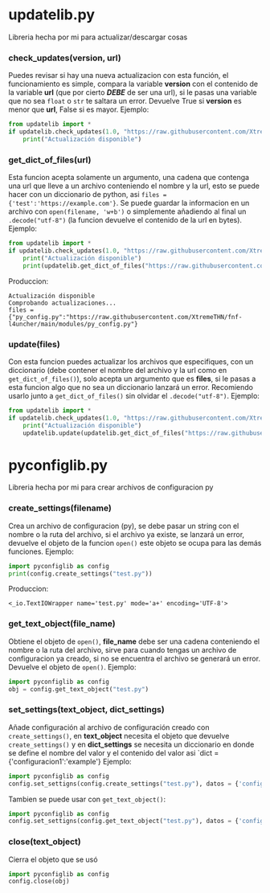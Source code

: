 # updatelib.py
Libreria hecha por mi para actualizar/descargar cosas
### check_updates(version, url)
Puedes revisar si hay una nueva actualizacion con esta función, el funcionamiento es simple, compara la variable **version** con el contenido de la variable **url** (que por cierto ***DEBE*** de ser una url), si le pasas una variable que no sea `float` o `str` te saltara un error. Devuelve True si **version** es menor que **url**, False si es mayor.
Ejemplo:
```python
from updatelib import *
if updatelib.check_updates(1.0, "https://raw.githubusercontent.com/XtremeTHN/fnf-l4uncher/main/updates/version"):
	print("Actualización disponible")
```

### get_dict_of_files(url)
Esta funcion acepta solamente un argumento, una cadena que contenga una url que lleve a un archivo conteniendo el nombre y la url, esto se puede hacer con un diccionario de python, asi `files = {'test':'https://example.com'}`. Se puede guardar la informacion en un archivo con `open(filename, 'w+b')` o simplemente añadiendo al final un `.decode("utf-8")` (la funcion devuelve el contenido de la url en bytes). Ejemplo:
```python
from updatelib import *
if updatelib.check_updates(1.0, "https://raw.githubusercontent.com/XtremeTHN/fnf-l4uncher/main/updates/version"):
	print("Actualización disponible")
	print(updatelib.get_dict_of_files("https://raw.githubusercontent.com/XtremeTHN/fnf-l4uncher/main/updates/version.py").decode("utf-8"))
```
Produccion:
```
Actualización disponible
Comprobando actualizaciones...
files = {"py_config.py":"https://raw.githubusercontent.com/XtremeTHN/fnf-l4uncher/main/modules/py_config.py"}
```

### update(files)
Con esta funcion puedes actualizar los archivos que especifiques, con un diccionario (debe contener el nombre del archivo y la url como en `get_dict_of_files()`), solo acepta un argumento que es **files**, si le pasas a esta funcion algo que no sea un diccionario lanzará un error. Recomiendo usarlo junto a `get_dict_of_files()` sin olvidar el `.decode("utf-8")`.
Ejemplo:
```python
from updatelib import *
if updatelib.check_updates(1.0, "https://raw.githubusercontent.com/XtremeTHN/fnf-l4uncher/main/updates/version"):
	print("Actualización disponible")
	updatelib.update(updatelib.get_dict_of_files("https://raw.githubusercontent.com/XtremeTHN/fnf-l4uncher/main/updates/version.py").decode("utf-8"))  
```

# pyconfiglib.py
Libreria hecha por mi para crear archivos de configuracion py
### create_settings(filename)
Crea un archivo de configuracion (py), se debe pasar un string con el nombre o la ruta del archivo, si el archivo ya existe, se lanzará un error, devuelve el objeto de la funcion `open()` este objeto se ocupa para las demás funciones.
Ejemplo:
```python
import pyconfiglib as config
print(config.create_settings("test.py"))
```
Produccion:
```
<_io.TextIOWrapper name='test.py' mode='a+' encoding='UTF-8'>
```
### get_text_object(file_name)
Obtiene el objeto de `open()`, **file_name** debe ser una cadena conteniendo el nombre o la ruta del archivo, sirve para cuando tengas un archivo de configuracion ya creado, si no se encuentra el archivo se generará un error. Devuelve el objeto de `open()`. Ejemplo:
```python
import pyconfiglib as config
obj = config.get_text_object("test.py")
```

### set_settings(text_object, dict_settings)
Añade configuración al archivo de configuración creado con `create_settings()`, en **text_object** necesita el objeto que devuelve `create_settings()` y en **dict_settings** se necesita un diccionario en donde se define el nombre del valor y el contenido del valor asi `dict = {'configuracion1':'example'}
Ejemplo:
```python
import pyconfiglib as config
config.set_settigns(config.create_settings("test.py"), datos = {'configuracion1':'ejemplo'})
```
Tambien se puede usar con `get_text_object()`:
```python
import pyconfiglib as config
config.set_settigns(config.get_text_object("test.py"), datos = {'configuracion1':'ejemplo'})
```

### close(text_object)
Cierra el objeto que se usó
```python
import pyconfiglib as config
config.close(obj)
```
